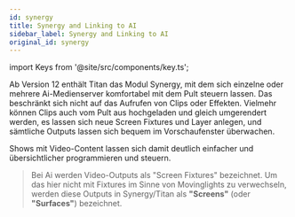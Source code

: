 ```yaml
---
id: synergy
title: Synergy and Linking to AI
sidebar_label: Synergy and Linking to AI
original_id: synergy
---
```


import Keys from '@site/src/components/key.ts';

[](https://youtu.be/twfDqjNFasA "Synergy")

Ab Version 12 enthält Titan das Modul Synergy, mit dem sich einzelne
oder mehrere Ai-Medienserver komfortabel mit dem Pult steuern lassen.
Das beschränkt sich nicht auf das Aufrufen von Clips oder Effekten.
Vielmehr können Clips auch vom Pult aus hochgeladen und gleich
umgerendert werden, es lassen sich neue Screen Fixtures und Layer
anlegen, und sämtliche Outputs lassen sich bequem im Vorschaufenster
überwachen.

Shows mit Video-Content lassen sich damit deutlich einfacher und
übersichtlicher programmieren und steuern.

> Bei Ai werden Video-Outputs als "Screen Fixtures" bezeichnet. Um das hier nicht mit Fixtures im Sinne von Movinglights zu verwechseln, werden diese Outputs in Synergy/Titan als <strong>"Screens"</strong> (oder <strong>"Surfaces"</strong>) bezeichnet.

